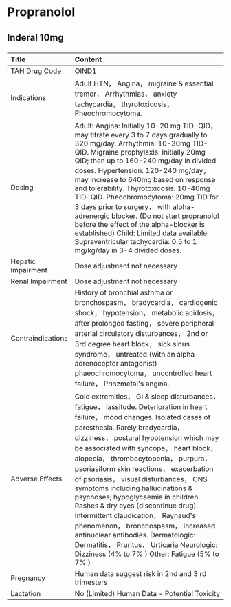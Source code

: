 # Propranolol

## Inderal 10mg

##### 

| Title              | Content                                                                                                                                                                                                                                                                                                                                                                                                                                                                                                                                                                                                                                                                                                                 |
|:-------------------|:------------------------------------------------------------------------------------------------------------------------------------------------------------------------------------------------------------------------------------------------------------------------------------------------------------------------------------------------------------------------------------------------------------------------------------------------------------------------------------------------------------------------------------------------------------------------------------------------------------------------------------------------------------------------------------------------------------------------|
| TAH Drug Code      | OIND1                                                                                                                                                                                                                                                                                                                                                                                                                                                                                                                                                                                                                                                                                                                   |
| Indications        | Adult HTN， Angina， migraine & essential tremor， Arrhythmias， anxiety tachycardia， thyrotoxicosis， Pheochromocytoma.                                                                                                                                                                                                                                                                                                                                                                                                                                                                                                                                                                                               |
| Dosing             | Adult: Angina: Initially 10-20 mg TID-QID， may titrate every 3 to 7 days gradually to 320 mg/day. Arrhythmia: 10-30mg TID-QID. Migraine prophylaxis: Initially 20mg QID; then up to 160-240 mg/day in divided doses. Hypertension: 120-240 mg/day， may increase to 640mg based on response and tolerability. Thyrotoxicosis: 10-40mg TID-QID. Pheochromocytoma: 20mg TID for 3 days prior to surgery， with alpha-adrenergic blocker. (Do not start propranolol before the effect of the alpha-blocker is established) Child: Limited data available. Supraventricular tachycardia: 0.5 to 1 mg/kg/day in 3-4 divided doses.                                                                                          |
| Hepatic Impairment | Dose adjustment not necessary                                                                                                                                                                                                                                                                                                                                                                                                                                                                                                                                                                                                                                                                                           |
| Renal Impairment   | Dose adjustment not necessary                                                                                                                                                                                                                                                                                                                                                                                                                                                                                                                                                                                                                                                                                           |
| Contraindications  | History of bronchial asthma or bronchospasm， bradycardia， cardiogenic shock， hypotension， metabolic acidosis， after prolonged fasting， severe peripheral arterial circulatory disturbances， 2nd or 3rd degree heart block， sick sinus syndrome， untreated (with an alpha adrenoceptor antagonist) phaeochromocytoma， uncontrolled heart failure， Prinzmetal's angina.                                                                                                                                                                                                                                                                                                                                        |
| Adverse Effects    | Cold extremities， GI & sleep disturbances， fatigue， lassitude. Deterioration in heart failure， mood changes. Isolated cases of paresthesia. Rarely bradycardia， dizziness， postural hypotension which may be associated with syncope， heart block， alopecia， thrombocytopenia， purpura， psoriasiform skin reactions， exacerbation of psoriasis， visual disturbances， CNS symptoms including hallucinations & psychoses; hypoglycaemia in children. Rashes & dry eyes (discontinue drug). Intermittent claudication， Raynaud's phenomenon， bronchospasm， increased antinuclear antibodies. Dermatologic: Dermatitis， Pruritus， Urticaria Neurologic: Dizziness (4% to 7% ) Other: Fatigue (5% to 7% ) |
| Pregnancy          | Human data suggest risk in 2nd and 3 rd trimesters                                                                                                                                                                                                                                                                                                                                                                                                                                                                                                                                                                                                                                                                      |
| Lactation          | No (Limited) Human Data - Potential Toxicity                                                                                                                                                                                                                                                                                                                                                                                                                                                                                                                                                                                                                                                                            |

